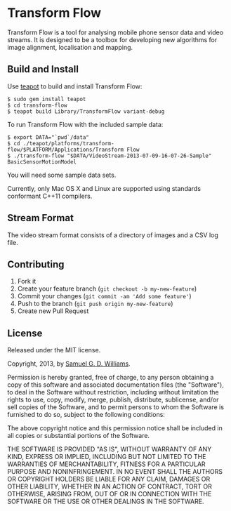 # Transform Flow

Transform Flow is a tool for analysing mobile phone sensor data and video streams. It is designed to be a toolbox for developing new algorithms for image alignment, localisation and mapping.

## Build and Install

Use [teapot][teapot] to build and install Transform Flow:

	$ sudo gem install teapot
	$ cd transform-flow
	$ teapot build Library/TransformFlow variant-debug

To run Transform Flow with the included sample data:

	$ export DATA="`pwd`/data"
	$ cd ./teapot/platforms/transform-flow/$PLATFORM/Applications/Transform Flow
	$ ./transform-flow "$DATA/VideoStream-2013-07-09-16-07-26-Sample" BasicSensorMotionModel

You will need some sample data sets.

Currently, only Mac OS X and Linux are supported using standards conformant C++11 compilers.

[teapot]: http://www.kyusu.org

## Stream Format

The video stream format consists of a directory of images and a CSV log file.

## Contributing

1. Fork it
2. Create your feature branch (`git checkout -b my-new-feature`)
3. Commit your changes (`git commit -am 'Add some feature'`)
4. Push to the branch (`git push origin my-new-feature`)
5. Create new Pull Request

## License

Released under the MIT license.

Copyright, 2013, by [Samuel G. D. Williams](http://www.codeotaku.com/samuel-williams).

Permission is hereby granted, free of charge, to any person obtaining a copy
of this software and associated documentation files (the "Software"), to deal
in the Software without restriction, including without limitation the rights
to use, copy, modify, merge, publish, distribute, sublicense, and/or sell
copies of the Software, and to permit persons to whom the Software is
furnished to do so, subject to the following conditions:

The above copyright notice and this permission notice shall be included in
all copies or substantial portions of the Software.

THE SOFTWARE IS PROVIDED "AS IS", WITHOUT WARRANTY OF ANY KIND, EXPRESS OR
IMPLIED, INCLUDING BUT NOT LIMITED TO THE WARRANTIES OF MERCHANTABILITY,
FITNESS FOR A PARTICULAR PURPOSE AND NONINFRINGEMENT. IN NO EVENT SHALL THE
AUTHORS OR COPYRIGHT HOLDERS BE LIABLE FOR ANY CLAIM, DAMAGES OR OTHER
LIABILITY, WHETHER IN AN ACTION OF CONTRACT, TORT OR OTHERWISE, ARISING FROM,
OUT OF OR IN CONNECTION WITH THE SOFTWARE OR THE USE OR OTHER DEALINGS IN
THE SOFTWARE.
